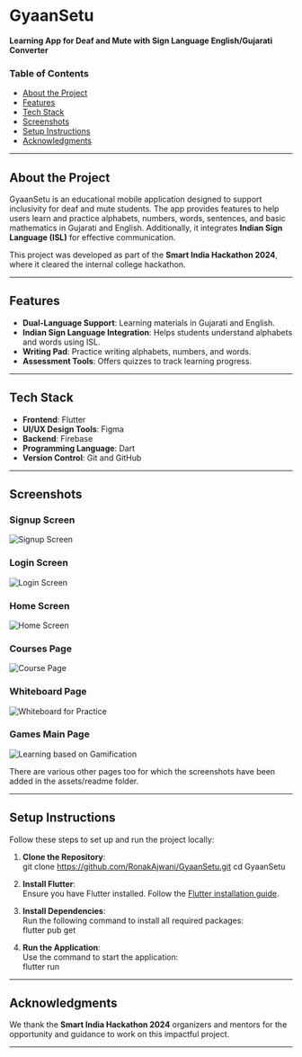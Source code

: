 # GyaanSetu  
**Learning App for Deaf and Mute with Sign Language English/Gujarati Converter**  

### Table of Contents  
- [About the Project](#about-the-project)  
- [Features](#features)  
- [Tech Stack](#tech-stack)  
- [Screenshots](#screenshots)  
- [Setup Instructions](#setup-instructions)  
- [Acknowledgments](#acknowledgments)  

---

## About the Project  
GyaanSetu is an educational mobile application designed to support inclusivity for deaf and mute students. The app provides features to help users learn and practice alphabets, numbers, words, sentences, and basic mathematics in Gujarati and English. Additionally, it integrates **Indian Sign Language (ISL)** for effective communication.

This project was developed as part of the **Smart India Hackathon 2024**, where it cleared the internal college hackathon.

---

## Features  
- **Dual-Language Support**: Learning materials in Gujarati and English.  
- **Indian Sign Language Integration**: Helps students understand alphabets and words using ISL.  
- **Writing Pad**: Practice writing alphabets, numbers, and words.  
- **Assessment Tools**: Offers quizzes to track learning progress.  

---

## Tech Stack  
- **Frontend**: Flutter  
- **UI/UX Design Tools**: Figma  
- **Backend**: Firebase
- **Programming Language**: Dart  
- **Version Control**: Git and GitHub  

---

## Screenshots 
### Signup Screen  
![Signup Screen](assets/readme/signuppage.jpg)

### Login Screen  
![Login Screen](assets/readme/loginpage.jpg)  

### Home Screen  
![Home Screen](assets/readme/homepage.jpg) 

### Courses Page  
![Course Page](assets/readme/courses.jpg)  

### Whiteboard Page  
![Whiteboard for Practice](assets/readme/whiteboard.jpg) 


### Games Main Page  
![Learning based on Gamification](assets/readme/gamesmainscreen.jpg) 

There are various other pages too for which the screenshots have been added in the assets/readme folder.

---

## Setup Instructions  
Follow these steps to set up and run the project locally:

1. **Clone the Repository**:  
   git clone https://github.com/RonakAjwani/GyaanSetu.git
   cd GyaanSetu

2. **Install Flutter**:  
   Ensure you have Flutter installed. Follow the [Flutter installation guide](https://flutter.dev/docs/get-started/install).

3. **Install Dependencies**:  
   Run the following command to install all required packages:  
   flutter pub get

4. **Run the Application**:  
   Use the command to start the application:  
   flutter run

---

## Acknowledgments  
We thank the **Smart India Hackathon 2024** organizers and mentors for the opportunity and guidance to work on this impactful project.

---